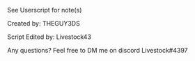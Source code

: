 See Userscript for note(s)

Created by: THEGUY3DS

Script Edited by: Livestock43

Any questions? Feel free to DM me on discord Livestock#4397
